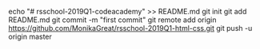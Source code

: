 echo "# rsschool-2019Q1-codeacademy" >> README.md
git init
git add README.md
git commit -m "first commit"
git remote add origin https://github.com/MonikaGreat/rsschool-2019Q1-html-css.git
git push -u origin master
